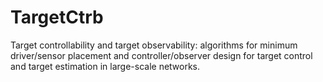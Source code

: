 # TargetCtrb
Target controllability and target observability: algorithms for minimum driver/sensor placement and controller/observer design for target control and target estimation in large-scale networks.

